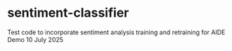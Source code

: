 # sentiment-classifier

Test code to incorporate sentiment analysis training and retraining for AIDE Demo 10 July 2025
